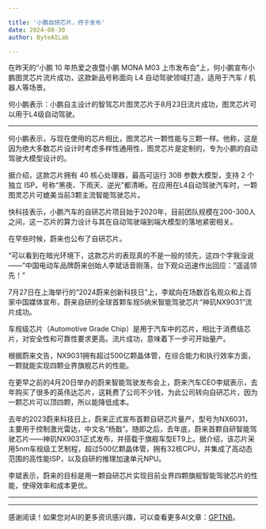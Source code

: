 ```yaml
---

title: '小鹏自研芯片，终于发布'
date: 2024-08-30
author: ByteAILab

---
```


在昨天的“小鹏 10 年热爱之夜暨小鹏 MONA M03 上市发布会”上，何小鹏宣布小鹏图灵芯片流片成功，这款新品号称面向 L4 自动驾驶领域打造，适用于汽车 / 机器人等场景。

何小鹏表示：小鹏自主设计的智驾芯片图灵芯片于8月23日流片成功，图灵芯片可以用于L4级自动驾驶。

---
何小鹏表示，与现在使用的芯片相比，图灵芯片一颗性能与三颗一样。他称，这是因为绝大多数芯片设计时考虑多样性通用性，图灵芯片是定制的，专为小鹏的自动驾驶大模型设计的。

据介绍，这款芯片拥有 40 核心处理器，最高可运行 30B 参数大模型，支持 2 个独立 ISP，号称“黑夜、下雨天、逆光”都清晰。在应用在L4自动驾驶汽车时，一颗图灵芯片可媲美当前3颗主流智能驾驶芯片。

快科技表示，小鹏汽车的自研芯片项目始于2020年，目前团队规模在200-300人之间，这一芯片的算力设计与其在自动驾驶端到端大模型的落地紧密相关。

在早些时候，蔚来也公布了自研芯片。

“可以看到在暗光环境下，这款芯片的表现真的不是一般的领先，这四个字我没说——”中国电动车品牌蔚来创始人李斌话音刚落，台下观众迅速作出回应：“遥遥领先！”

7月27日在上海举行的“2024蔚来创新科技日”上，李斌向在场数百名观众和上百家中国媒体宣布，蔚来自研的全球首颗车规5纳米智能驾驶芯片“神玑NX9031”流片成功。

车规级芯片（Automotive Grade Chip）是用于汽车中的芯片，相比于消费级芯片，对安全性和可靠性要求更高。流片成功，意味着下一步可开始量产。

根据蔚来文告，NX9031拥有超过500亿颗晶体管，在综合能力和执行效率方面，一颗就能实现四颗业界旗舰芯片的性能。

在更早之前的4月20日举办的蔚来智能驾驶发布会上，蔚来汽车CEO李斌表示，去年购买了很多的英伟达芯片，这耗费了公司不少钱，为此公司转向自研芯片，因为一颗芯片可以顶四颗，所以能降低成本。

去年的2023蔚来科技日上，蔚来正式宣布首颗自研芯片量产，型号为NX6031，主要用于控制激光雷达，中文名“杨戬”。随即之后，去年底，蔚来首颗自研智能驾驶芯片——神玑NX9031正式发布，并搭载于旗舰车型ET9上。据介绍，该芯片采用5nm车规级工艺制程，超过500亿颗晶体管，拥有32核CPU，并集成了高动态范围的高性能ISP，以及自研的推理加速单元NPU。

李斌表示，蔚来的目标是用一颗自研芯片实现目前业界四颗旗舰智能驾驶芯片的性能，使得效率和成本更优。

---
---
感谢阅读！如果您对AI的更多资讯感兴趣，可以查看更多AI文章：[GPTNB](https://gptnb.com)。
